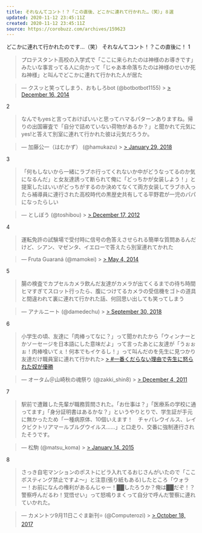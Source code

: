 ```yaml
---
title: それなんてコント！？「この直後、どこかに連れて行かれた…（笑）」８選
updated: 2020-11-12 23:45:11Z
created: 2020-11-12 23:45:11Z
source: https://corobuzz.com/archives/159623
---
```


どこかに連れて行かれたのです…（笑）
それなんてコント！？この直後に！
1

> プロテスタント高校の入学式で「ここに来られたのは神様のお導きです」みたいな事言ってる人に向かって「じゃあ本命落ちたのは神様のせいか死ね神様」と叫んでどこかに連れて行かれた人が居た

> — クスッと笑ってしまう、おもしろbot (@botbotbot1155) > [> December 16, 2014](https://twitter.com/botbotbot1155/status/544707876833337345?ref_src=twsrc%5Etfw)

2

> なんでもyesと言っておけばいいと思ってハマるパターンありますね。帰りの出国審査で「自分で詰めていない荷物があるか？」と聞かれて元気にyes!と答えて別室に連れて行かれた彼は元気だろうか。

> — 加藤公一（はむかず） (@hamukazu) > [> January 29, 2018](https://twitter.com/hamukazu/status/957942312755015681?ref_src=twsrc%5Etfw)

3

> 「何もしないから一緒にラブホ行ってくれないか中がどうなってるのか気になるんだ」と女友達誘って断られて俺に「どっちかが女装しよう！」と提案したはいいがどっちがするのか決めてなくて両方女装してラブホ入ったら補導員に連行された高校時代の黒歴史共有してる平野君が一児のパパになったらしい

> — としぼう (@toshibou) > [> December 17, 2012](https://twitter.com/toshibou/status/280597713693843456?ref_src=twsrc%5Etfw)

4
> 運転免許の試験場で受付時に信号の色答えさせられる簡単な質問あるんだけど、シアン、マゼンタ、イエローで答えたら別室連れてかれた

> — Fruta Guaraná (@mamokei) > [> May 4, 2014](https://twitter.com/mamokei/status/462962773152907264?ref_src=twsrc%5Etfw)

5

> 腸の検査でカプセルカメラ飲んだ友達がカメラが出てくるまでの待ち時間ヒマすぎてスロット行ったら、腹につけてるカメラの受信機をゴトの道具と間違われて裏に連れて行かれた話、何回思い出しても笑ってしまう

> — アナルニート (@damedechu) > [> September 30, 2018](https://twitter.com/damedechu/status/1046216978006851589?ref_src=twsrc%5Etfw)

6

> 小学生の頃、友達に「肉棒ってなに？」って聞かれたから「ウィンナーとかソーセージを日本語にした意味だよ」って言ったあとに友達が「うぉぉぉ！肉棒喰いてぇ！何本でもイケるし！」って叫んだのを先生に見つかり友達だけ職員室に連れて行かれた> [> #一番くだらない理由で先生に怒られた奴が優勝](https://twitter.com/hashtag/%E4%B8%80%E7%95%AA%E3%81%8F%E3%81%A0%E3%82%89%E3%81%AA%E3%81%84%E7%90%86%E7%94%B1%E3%81%A7%E5%85%88%E7%94%9F%E3%81%AB%E6%80%92%E3%82%89%E3%82%8C%E3%81%9F%E5%A5%B4%E3%81%8C%E5%84%AA%E5%8B%9D?src=hash&ref_src=twsrc%5Etfw)

> — オータム＠山崎秋の魂祭り (@zakki_shin8) > [> December 4, 2011](https://twitter.com/zakki_shin8/status/143310741074739201?ref_src=twsrc%5Etfw)

7

> 駅前で遭難した先輩が職務質問された。「お仕事は？」「医療系の学校に通ってます」「身分証明書はあるかな？」というやりとりで、学生証が手元に無かったため「一種病原体、10個いえます！　チャパレウイルス、レイクビクトリアマールブルグウイルス……」と口走り、交番に強制連行されたそうです。

> — 松駒 (@matsu_koma) > [> January 14, 2015](https://twitter.com/matsu_koma/status/555376829767245824?ref_src=twsrc%5Etfw)

8

> さっき自宅マンションのポストにビラ入れてるおじさんがいたので「ここポスティング禁止ですよ〜」と注意(張り紙もある)したところ「ウォラー！お前になんの権利があるんじゃー！██したろうか？俺は██だぞ！？警察呼んだるわ！覚悟せい」って怒鳴りまくって自分で呼んだ警察に連れていかれた。

> — カメントツ9月11日こぐま新刊⭐️ (@Computerozi) > [> October 18, 2017](https://twitter.com/Computerozi/status/920499480688054272?ref_src=twsrc%5Etfw)